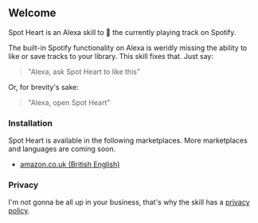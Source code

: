 ## Welcome

Spot Heart is an Alexa skill to 💚 the currently playing track on Spotify.

The built-in Spotify functionality on Alexa is weridly missing the ability to like or save tracks to your library. This skill fixes that. Just say:

> "Alexa, ask Spot Heart to like this"

Or, for brevity's sake:

> "Alexa, open Spot Heart"

### Installation

Spot Heart is available in the following marketplaces. More marketplaces and languages are coming soon.

* [amazon.co.uk (British English)](https://www.amazon.co.uk/dp/B087P98VJY/)

### Privacy

I'm not gonna be all up in your business, that's why the skill has a [privacy policy](privacy).

